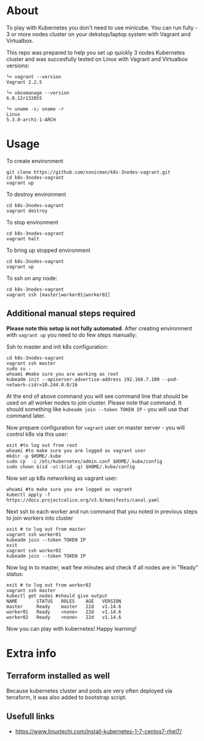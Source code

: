 # About
To play with Kubernetes you don't need to use minicube. You can run fully - 3 or more nodes cluster on your dekstop/laptop system with Vagrant and Virtualbox. 

This repo was prepared to help you set up quickly 3 nodes Kubernetes cluster and was succesfully tested on Linux with Vagrant and Virtualbox versions:

    └> vagrant --version
    Vagrant 2.2.5

    └> vboxmanage --version
    6.0.12r132055
        
    └> uname -s; uname -r
    Linux
    5.3.0-arch1-1-ARCH

# Usage

To create environment

    git clone https://github.com/xonicman/k8s-3nodes-vagrant.git 
    cd k8s-3nodes-vagrant
    vagrant up

To destroy environment
    
    cd k8s-3nodes-vagrant
    vagrant destroy
    
To stop environment

    cd k8s-3nodes-vagrant
    vagrant halt

To bring up stopped environment

    cd k8s-3nodes-vagrant
    vagrant up

To ssh on any node:

    cd k8s-3nodes-vagrant
    vagrant ssh [master|worker01|worker02]
     
    
## Additional manual steps required
**Please note this setup is not fully automated**.
After creating environment with `vagrant up` you need
to do few steps manually:

Ssh to master and init k8s configuration:

    cd k8s-3nodes-vagrant
    vagrant ssh master
    sudo su -
    whoami #make sure you are working as root
    kubeadm init --apiserver-advertise-address 192.168.7.100 --pod-network-cidr=10.244.0.0/16
 
At the end of above command you will see command line that should be used 
 on all worker nodes to join cluster. Please note that command. It should 
 something like `kubeadm join --token TOKEN IP` - you will use that command later.
 
Now prepare configuration for `vagrant` user on master server - you
will control k8s via this user:

    exit #to log out from root
    whoami #to make sure you are logged as vagrant user
    mkdir -p $HOME/.kube
    sudo cp  -i /etc/kubernetes/admin.conf $HOME/.kube/config
    sudo chown $(id -u):$(id -g) $HOME/.kube/config
    
Now set up k8s networking as vagrant user:

    whoami #to make sure you are logged as vagrant
    kubectl apply -f https://docs.projectcalico.org/v3.8/manifests/canal.yaml

Next ssh to each worker and run command that you noted in previous steps to join workers into cluster

    exit # to log out from master
    vagrant ssh worker01
    kubeadm join --token TOKEN IP
    exit
    vagrant ssh worker02
    kubeadm join --token TOKEN IP
    
Now log in to master, wait few minutes and check if all nodes are in "Ready" status:

    exit # to log out from worker02
    vagrant ssh master
    kubectl get nodes #should give output
    NAME       STATUS   ROLES    AGE   VERSION
    master     Ready    master   22d   v1.14.6
    worker01   Ready    <none>   22d   v1.14.6
    worker02   Ready    <none>   22d   v1.14.6

     
Now you can play with kubernetes! Happy learning!
     
# Extra info
 
## Terraform installed as well
Because kubernetes cluster and pods are very often deployed via terraform, it was also added to bootstrap script. 

## Usefull links
* https://www.linuxtechi.com/install-kubernetes-1-7-centos7-rhel7/
